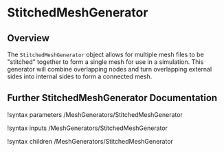 # StitchedMeshGenerator

## Overview

The `StitchedMeshGenerator` object allows for multiple mesh files to be
"stitched" together to form a single mesh for use in a simulation. This
generator will combine overlapping nodes and turn overlapping external sides
into internal sides to form a connected mesh.

## Further StitchedMeshGenerator Documentation

!syntax parameters /MeshGenerators/StitchedMeshGenerator

!syntax inputs /MeshGenerators/StitchedMeshGenerator

!syntax children /MeshGenerators/StitchedMeshGenerator
